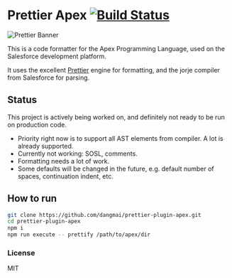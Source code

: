 # Prettier Apex  [![Build Status](https://travis-ci.org/dangmai/prettier-plugin-apex.svg)](https://travis-ci.org/dangmai/prettier-plugin-apex)

![Prettier Banner](https://raw.githubusercontent.com/prettier/prettier-logo/master/images/prettier-banner-light.png)

This is a code formatter for the Apex Programming Language,
used on the Salesforce development platform.

It uses the excellent [Prettier](https://prettier.io/) engine for formatting,
and the jorje compiler from Salesforce for parsing.

## Status

This project is actively being worked on,
and definitely not ready to be run on production code.

* Priority right now is to support all AST elements from compiler.
A lot is already supported.
* Currently not working: SOSL, comments.
* Formatting needs a lot of work.
* Some defaults will be changed in the future, e.g. default number of spaces,
continuation indent, etc.

## How to run

```bash
git clone https://github.com/dangmai/prettier-plugin-apex.git
cd prettier-plugin-apex
npm i
npm run execute -- prettify /path/to/apex/dir
```

### License

MIT
